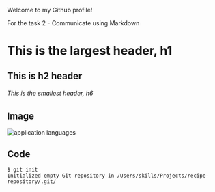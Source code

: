 Welcome to my Github profile!

For the task 2 - Communicate using Markdown

# This is the largest header, h1
## This is h2 header
###### This is the smallest header, h6


## Image

![application languages](https://user-images.githubusercontent.com/91416868/213435700-29eba5e6-6e43-46b6-9b8c-a378d76fcab6.jpg)


## Code

```
$ git init
Initialized empty Git repository in /Users/skills/Projects/recipe-repository/.git/
```
